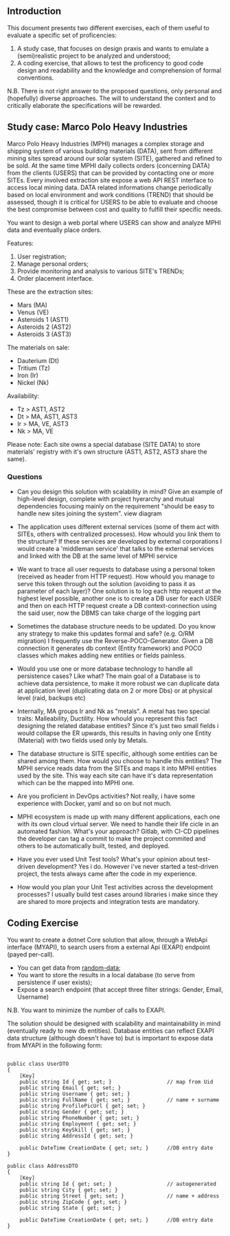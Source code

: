 ## Introduction

This document presents two different exercises, each of them useful to evaluate a specific set of proficencies: 
1. A study case, that focuses on design praxis and wants to emulate a (semi)realistic project to be analyzed and understood;
2. A coding exercise, that allows to test the proficency to good code design and readability and the knowledge and comprehension of formal conventions.

N.B. There is not right answer to the proposed questions, only personal and (hopefully) diverse approaches.
The will to understand the context and to critically elaborate the specifications will be rewarded.

## Study case: Marco Polo Heavy Industries

Marco Polo Heavy Industries (MPHI) manages a complex storage and shipping system of various building materials (DATA), sent from different mining sites spread around our solar system (SITE), gathered and refined to be sold.
At the same time MPHI daily collects orders (concerning DATA) from the clients (USERS) that can be provided by contacting one or more SITEs.
Every involved extraction site expose a web API REST interface to access local mining data.
DATA related informations change periodically based on local environment and work conditions (TREND) that should be assessed, though it is critical for USERS to be able to evaluate and choose the best compromise between cost and quality to fulfill their specific needs.

You want to design a web portal where USERS can show and analyze MPHI data and eventually place orders.

Features:
1. User registration;
2. Manage personal orders;
3. Provide monitoring and analysis to various SITE's TRENDs;
4. Order placement interface.

These are the extraction sites:
- Mars (MA)
- Venus (VE)
- Asteroids 1 (AST1)
- Asteroids 2 (AST2)
- Asteroids 3 (AST3)

The materials on sale:
- Dauterium (Dt) 
- Tritium (Tz)
- Iron (Ir)
- Nickel (Nk)

Availability:
- Tz > AST1, AST2
- Dt > MA, AST1, AST3
- Ir > MA, VE, AST3
- Nk > MA, VE

Please note: Each site owns a special database (SITE DATA) to store materials' registry with it's own structure (AST1, AST2, AST3 share the same).

### Questions

- Can you design this solution with scalability in mind? Give an example of high-level design, complete with project hyerarchy and mutual dependencies focusing mainly on the requirement "should be easy to handle new sites joining the system".
	view diagram

- The application uses different external services (some of them act with SITEs, others with centralized processes). How whould you link them to the structure?
	If these services are developed by external corporations I would create a 'middleman service' that talks to the external services and linked with the DB at the same level of MPHI service

- We want to trace all user requests to database using a personal token (received as header from HTTP request). How whould you manage to serve this token through out the solution (avoiding to pass it as parameter of each layer)?
	One solution is to log each http request at the highest level possible, another one is to create a DB user for each USER and then on each HTTP request create a DB context-connection using the said user, now the DBMS can take charge of the logging part  

- Sometimes the database structure needs to be updated. Do you know any strategy to make this updates formal and safe? (e.g. O/RM migration)
	I frequently use the Reverse-POCO-Generator. Given a DB connection it generates db context (Entity framework) and POCO classes which makes adding new entities or fields painless.

- Would you use one or more database technology to handle all persistence cases? Like what?
	The main goal of a Database is to achieve data persistence, to make it more robust we can duplicate data at application level (duplicating data on 2 or more Dbs) or at physical level (raid, backups etc)

- Internally, MA groups Ir and Nk as "metals". A metal has two special traits: Malleability, Ductility. How whould you represent this fact designing the related database entities?
	Since it's just two small fields i would collapse the ER upwards, this results in having only one Entity (Material) with two fields used only by Metals.

- The database structure is SITE specific, although some entities can be shared among them. How would you choose to handle this entities?
	The MPHI service reads data from the SITEs and maps it into MPHI entities used by the site. This way each site can have it's data representation which can be the mapped into MPHI one. 

- Are you proficient in DevOps activities?
	Not really, i have some experience with Docker, yaml and so on but not much.

- MPHI ecosystem is made up with many different applications, each one with its own cloud virtual server. We need to handle their life cicle in an automated fashion. What's your approach?
	Gitlab, with CI-CD pipelines the developer can tag a commit to make the project commited and others to be automatically built, tested, and deployed.

- Have you ever used Unit Test tools? What's your opinion about test-driven development?
	Yes i do. However i've never started a test-driven project, the tests always came after the code in my experience.

- How would you plan your Unit Test activities across the development processes? 
	I usually build test cases around libraries i make since they are shared to more projects and integration tests are mandatory.
## Coding Exercise

You want to create a dotnet Core solution that allow, through a WebApi interface (MYAPI), to search users from a external Api (EXAPI) endpoint (payed per-call).
- You can get data from [random-data](https://random-data-api.com/api/users/random_user?size=10);
- You want to store the results in a local database (to serve from persistence if user exists);
- Expose a search endpoint (that accept three filter strings: Gender, Email, Username)

N.B. You want to minimize the number of calls to EXAPI.

The solution should be designed with scalability and maintainability in mind (eventually ready to new db entities).
Database entities can reflect EXAPI data structure (although doesn't have to) but is important to expose data from MYAPI in the following form: 

```

public class UserDTO
{
	[Key]
	public string Id { get; set; }					// map from Uid
	public string Email { get; set; }
	public string Username { get; set; }
	public string FullName { get; set; }			// name + surname
	public string ProfilePicUrl { get; set; }
	public string Gender { get; set; }
	public string PhoneNumber { get; set; }
	public string Employment { get; set; }
	public string KeySkill { get; set; }
	public string AddressId { get; set; }

	public DateTime CreationDate { get; set; } 		//DB entry date
}

public class AddressDTO
{
	[Key]
	public string Id { get; set; }					// autogenerated
	public string City { get; set; }
	public string Street { get; set; }				// name + address
	public string ZipCode { get; set; }
	public string State { get; set; }

	public DateTime CreationDate { get; set; } 		//DB entry date
}

```
